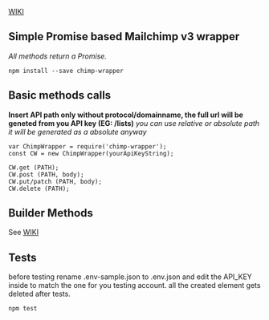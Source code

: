 [WIKI](https://github.com/Kirkhammetz/chimp-wrapper/wiki/)

## Simple Promise based Mailchimp v3 wrapper
*All methods return a Promise.*

    npm install --save chimp-wrapper

## Basic methods calls

**Insert API path only without protocol/domainname, the full url will be geneted from you API key (EG: /lists)**
_you can use relative or absolute path it will be generated as a absolute anyway_

    var ChimpWrapper = require('chimp-wrapper');
    const CW = new ChimpWrapper(yourApiKeyString);

    CW.get (PATH);
    CW.post (PATH, body);
    CW.put/patch (PATH, body);
    CW.delete (PATH);

## Builder Methods

See [WIKI](https://github.com/Kirkhammetz/chimp-wrapper/wiki/Builder-Methods)


## Tests
before testing rename .env-sample.json to .env.json and edit the API_KEY inside to match the one for you testing account.
all the created element gets deleted after tests.

    npm test
